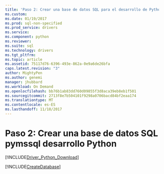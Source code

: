 ```yaml
---
title: 'Paso 2: Crear una base de datos SQL para el desarrollo de Python pymssql | Documentos de Microsoft'
ms.custom: 
ms.date: 01/19/2017
ms.prod: sql-non-specified
ms.prod_service: drivers
ms.service: 
ms.component: python
ms.reviewer: 
ms.suite: sql
ms.technology: drivers
ms.tgt_pltfrm: 
ms.topic: article
ms.assetid: 75117d76-6396-493e-862a-0e9a6de26bfa
caps.latest.revision: "3"
author: MightyPen
ms.author: genemi
manager: jhubbard
ms.workload: On Demand
ms.openlocfilehash: bb76b1ab83dd760d09855f3d8aca39eb8eb1f501
ms.sourcegitcommit: 2713f8e7b504101f9298a0706bacd84bf2eaa174
ms.translationtype: MT
ms.contentlocale: es-ES
ms.lasthandoff: 11/18/2017
---
```

# <a name="step-2-create-a-sql-database-for-pymssql-python-development"></a>Paso 2: Crear una base de datos SQL pymssql desarrollo Python
[!INCLUDE[Driver_Python_Download](../../../includes/driver_python_download.md)]

[!INCLUDE[CreateDatabase](../../../includes/createdatabase.md)]
